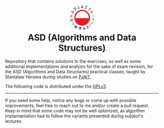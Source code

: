 <h1 align="center">
  <div>
    <img width="80" src="https://raw.githubusercontent.com/itischrisd/itis-PJATK/main/logo.svg" alt="" />
  </div>
  ASD (Algorithms and Data Structures)
</h1>

Repository that contains solutions to the exercises, as well as some additional implementations and analysis for the sake of exam revision, for the ASD (Algorithms and Data Structures) practical classes, taught by Stanisław Horawa during studies on [PJAIT](https://www.pja.edu.pl/en/).

The following code is distributed under the [GPLv3](./LICENSE).

---

If you need some help, notice any bugs or come up with possible improvements, feel free to reach out to me and/or create a pull request. Keep in mind that some code may not be well optimized, as algorithm implamantation had to follow the variants presented during subject's lectures.

